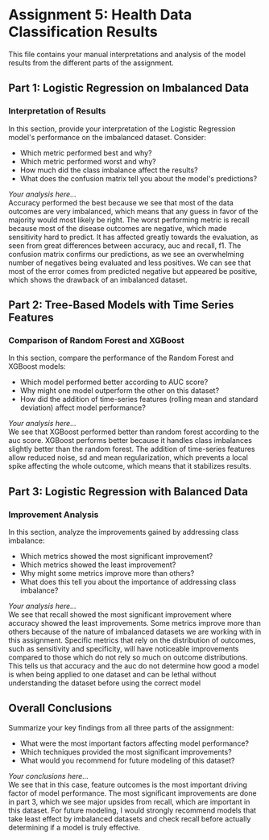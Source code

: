# Assignment 5: Health Data Classification Results

This file contains your manual interpretations and analysis of the model results from the different parts of the assignment.

## Part 1: Logistic Regression on Imbalanced Data

### Interpretation of Results

In this section, provide your interpretation of the Logistic Regression model's performance on the imbalanced dataset. Consider:

- Which metric performed best and why? 
- Which metric performed worst and why? 
- How much did the class imbalance affect the results? 
- What does the confusion matrix tell you about the model's predictions? 

*Your analysis here...* <br>
Accuracy performed the best because we see that most of the data outcomes are very imbalanced, which means that any guess 
in favor of the majority would most likely be right. The worst performing metric is recall because most of the disease outcomes are negative, which made 
sensitivity hard to predict. It has affected greatly towards the evaluation, as seen from great differences between accuracy, auc and recall, f1. The confusion matrix
confirms our predictions, as we see an overwhelming number of negatives being evaluated and less positives. We can see that most of the error comes from predicted negative but appeared 
be positive, which shows the drawback of an imbalanced dataset.

## Part 2: Tree-Based Models with Time Series Features

### Comparison of Random Forest and XGBoost

In this section, compare the performance of the Random Forest and XGBoost models:

- Which model performed better according to AUC score?
- Why might one model outperform the other on this dataset?
- How did the addition of time-series features (rolling mean and standard deviation) affect model performance?

*Your analysis here...* <br>
We see that XGBoost performed better than random forest according to the auc score. XGBoost performs better because it handles class imbalances
slightly better than the random forest. The addition of time-series features allow reduced noise, sd and mean regularization, 
which prevents a local spike affecting the whole outcome, which means that it stabilizes results.
## Part 3: Logistic Regression with Balanced Data

### Improvement Analysis

In this section, analyze the improvements gained by addressing class imbalance:

- Which metrics showed the most significant improvement?
- Which metrics showed the least improvement?
- Why might some metrics improve more than others?
- What does this tell you about the importance of addressing class imbalance?

*Your analysis here...* <br>
We see that recall showed the most significant improvement where accuracy showed the least improvements. Some metrics improve more than
others because of the nature of imbalanced datasets we are working with in this assignment. Specific metrics that rely on the distribution of outcomes,
such as sensitivity and specificity, will have noticeable improvements compared to those which do not rely so much on outcome distributions. This tells us that 
accuracy and the auc do not determine how good a model is when being applied to one dataset and can be lethal without understanding the dataset before using the correct model

## Overall Conclusions

Summarize your key findings from all three parts of the assignment:

- What were the most important factors affecting model performance?
- Which techniques provided the most significant improvements?
- What would you recommend for future modeling of this dataset?

*Your conclusions here...* <br>
We see that in this case, feature outcomes is the most important driving factor of model performance. The most significant improvements are
done in part 3, which we see major upsides from recall, which are important in this dataset. For future modeling, I would strongly recommend
models that take least effect by imbalanced datasets and check recall before actually determining if a model is truly effective.